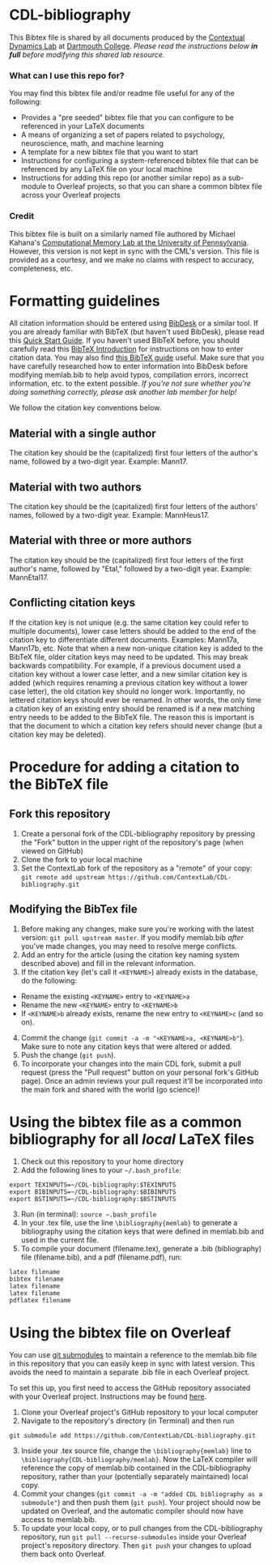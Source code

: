 # CDL-bibliography

This Bibtex file is shared by all documents produced by the [Contextual Dynamics Lab](http://www.context-lab.com) at [Dartmouth College](http://www.dartmouth.edu).  *Please read the instructions below **in full** before modifying this shared lab resource.*

### What can I use this repo for?
You may find this bibtex file and/or readme file useful for any of the following:
- Provides a "pre seeded" bibtex file that you can configure to be referenced in your LaTeX documents
- A means of organizing a set of papers related to psychology, neuroscience, math, and machine learning
- A template for a new bibtex file that you want to start
- Instructions for configuring a system-referenced bibtex file that can be referenced by any LaTeX file on your local machine
- Instructions for adding this repo (or another similar repo) as a sub-module to Overleaf projects, so that you can share a common bibtex file across your Overleaf projects

### Credit
This bibtex file is built on a similarly named file authored by Michael Kahana's [Computational Memory Lab at the University of Pennsylvania](http://memory.psych.upenn.edu).  However, this version is not kept in sync with the CML's version.  This file is provided as a courtesy, and we make no claims with respect to accuracy, completeness, etc.

# Formatting guidelines

All citation information should be entered using [BibDesk](http://bibdesk.sourceforge.net/) or a similar tool.  If you are already familiar with BibTeX (but haven't used BibDesk), please read this [Quick Start Guide](http://bibdesk.sourceforge.net/manual/BibDeskHelp_1.html#SEC5).  If you haven't used BibTeX before, you should carefully read this [BibTeX Introduction](http://bibdesk.sourceforge.net/manual/BibDeskHelp_2.html#SEC12) for instructions on how to enter citation data.  You may also find [this BibTeX guide](http://mirror.hmc.edu/ctan/biblio/bibtex/contrib/doc/btxdoc.pdf) useful.  Make sure that you have carefully researched how to enter information into BibDesk before modifying memlab.bib to help avoid typos, compilation errors, incorrect information, etc. to the extent possible.  *If you're not sure whether you're doing something correctly, please ask another lab member for help!*

We follow the citation key conventions below.

## Material with a single author

The citation key should be the (capitalized) first four letters of the author's name, followed by a two-digit year.  Example: Mann17.

## Material with two authors

The citation key should be the (capitalized) first four letters of the authors' names, followed by a two-digit year. Example: MannHeus17.

## Material with three or more authors

The citation key should be the (capitalized) first four letters of the first author's name, followed by "Etal," followed by a two-digit year.  Example: MannEtal17.

## Conflicting citation keys

If the citation key is not unique (e.g. the same citation key could refer to multiple documents), lower case letters should be added to the end of the citation key to differentiate different documents.  Examples: Mann17a, Mann17b, etc.  Note that when a new non-unique citation key is added to the BibTeX file, older citation keys may need to be updated.
This may break backwards compatibility.  For example, if a previous document used a citation key without a lower case letter, and a new similar citation key is added (which requires renaming a previous citation key without a lower case letter), the old citation key should no longer work.  Importantly, no lettered citation keys should ever be renamed.
In other words, the only time a citation key of an existing entry should be renamed is if a new matching entry needs to be added to the BibTeX file.  The reason this is important is that the document to which a citation key refers should never change (but a citation key may be deleted).

# Procedure for adding a citation to the BibTeX file
## Fork this repository
1. Create a personal fork of the CDL-bibliography repository by pressing the "Fork" button in the upper right of the repository's page (when viewed on GitHub)
2. Clone the fork to your local machine
3. Set the ContextLab fork of the repository as a "remote" of your copy: `git remote add upstream https://github.com/ContextLab/CDL-bibliography.git`

## Modifying the BibTex file
1. Before making any changes, make sure you're working with the latest version: `git pull upstream master`.  If you modify memlab.bib *after* you've made changes, you may need to resolve merge conflicts.
2. Add an entry for the article (using the citation key naming system described above) and fill in the relevant information.
3. If the citation key (let's call it `<KEYNAME>`) already exists in the database, do the following:

  - Rename the existing `<KEYNAME>` entry to `<KEYNAME>a`
  - Rename the new `<KEYNAME>` entry to `<KEYNAME>b`
  - If `<KEYNAME>b` already exists, rename the new entry to `<KEYNAME>c` (and so on).
4. Commit the change (`git commit -a -m "<KEYNAME>a, <KEYNAME>b"`).  Make sure to note any citation keys that were altered or added.
5. Push the change (`git push`).
6. To incorporate your changes into the main CDL fork, submit a pull request (press the "Pull request" button on your personal fork's GitHub page).  Once an admin reviews your pull request it'll be incorporated into the main fork and shared with the world (go science)!

# Using the bibtex file as a common bibliography for all *local* LaTeX files
1. Check out this repository to your home directory
2. Add the following lines to your `~/.bash_profile`:
```
export TEXINPUTS=~/CDL-bibliography:$TEXINPUTS
export BIBINPUTS=~/CDL-bibliography:$BIBINPUTS
export BSTINPUTS=~/CDL-bibliography:$BSTINPUTS
```
3. Run (in terminal): `source ~.bash_profile`
4. In your .tex file, use the line `\bibliography{memlab}` to generate a bibliography using the citation keys that were defined in memlab.bib and used in the current file.
5. To compile your document (filename.tex), generate a .bib (bibliography) file (filename.bib), and a pdf (filename.pdf), run:
```
latex filename
bibtex filename
latex filename
latex filename
pdflatex filename
```

# Using the bibtex file on Overleaf
You can use [git submodules](https://blog.github.com/2016-02-01-working-with-submodules/) to maintain a reference to the memlab.bib file in this repository that you can easily keep in sync with latest version.  This avoids the need to maintain a separate .bib file in each Overleaf project.

To set this up, you first need to access the GitHub repository associated with your Overleaf project.  Instructions may be found [here](https://www.overleaf.com/learn/how-to/How_do_I_connect_an_Overleaf_project_with_a_repo_on_GitHub,_GitLab_or_BitBucket%3F).
1. Clone your Overleaf project's GitHub repository to your local computer
2. Navigate to the repository's directory (in Terminal) and then run
```
git submodule add https://github.com/ContextLab/CDL-bibliography.git
```
3. Inside your .tex source file, change the `\bibliography{memlab}` line to `\bibliography{CDL-bibliography/memlab}`.  Now the LaTeX compiler will reference the copy of memlab.bib contained in the CDL-bibliography repository, rather than your (potentially separately maintained) local copy.
4. Commit your changes (`git commit -a -m "added CDL bibliography as a submodule"`) and then push them (`git push`).  Your project should now be updated on Overleaf, and the automatic compiler should now have access to memlab.bib.
5. To update your local copy, or to pull changes from the CDL-bibliography repository, run `git pull --recurse-submodules` inside your Overleaf project's repository directory.  Then `git push` your changes to upload them back onto Overleaf.
